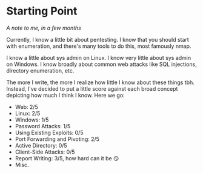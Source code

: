 # Starting Point

*A note to me, in a few months*

Currently, I know a little bit about pentesting. I know that you should start with enumeration, and there's many tools to do this, most famously nmap.

I know a little about sys admin on Linux. I know very little about sys admin on Windows. I know broadly about common web attacks like SQL injections, directory enumeration, etc.

The more I write, the more I realize how little I know about these things tbh. Instead, I've decided to put a little score against each broad concept depicting how much I think I know. Here we go:

- Web: 2/5
- Linux: 2/5
- Windows: 1/5
- Password Attacks: 1/5
- Using Existing Exploits: 0/5
- Port Forwarding and Pivoting: 2/5
- Active Directory: 0/5
- Client-Side Attacks: 0/5
- Report Writing: 3/5, how hard can it be :smirk:
- Misc.